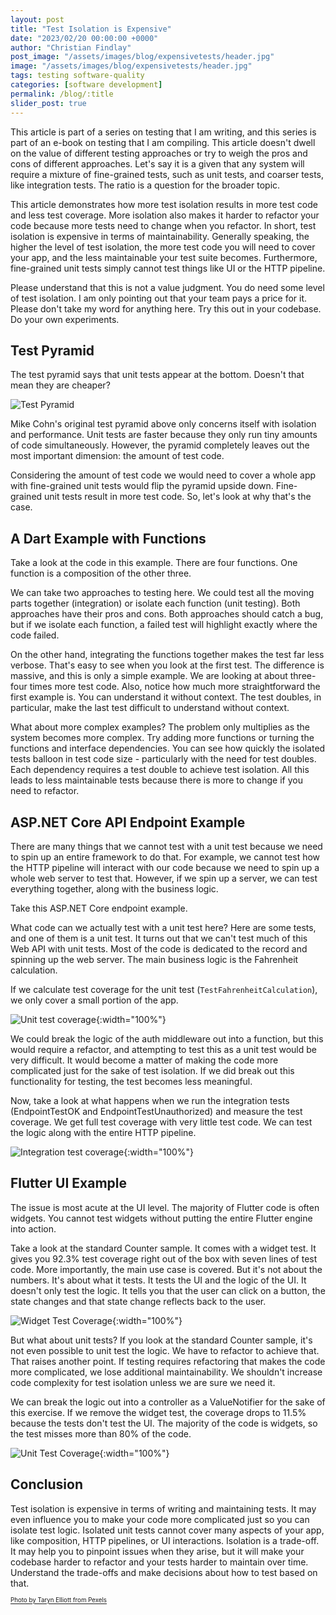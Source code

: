 ```yaml
---
layout: post
title: "Test Isolation is Expensive"
date: "2023/02/20 00:00:00 +0000"
author: "Christian Findlay"
post_image: "/assets/images/blog/expensivetests/header.jpg"
image: "/assets/images/blog/expensivetests/header.jpg"
tags: testing software-quality
categories: [software development]
permalink: /blog/:title
slider_post: true
---
```


This article is part of a series on testing that I am writing, and this series is part of an e-book on testing that I am compiling. This article doesn't dwell on the value of different testing approaches or try to weigh the pros and cons of different approaches. Let's say it is a given that any system will require a mixture of fine-grained tests, such as unit tests, and coarser tests, like integration tests. The ratio is a question for the broader topic.  

This article demonstrates how more test isolation results in more test code and less test coverage. More isolation also makes it harder to refactor your code because more tests need to change when you refactor. In short, test isolation is expensive in terms of maintainability. Generally speaking, the higher the level of test isolation, the more test code you will need to cover your app, and the less maintainable your test suite becomes. Furthermore, fine-grained unit tests simply cannot test things like UI or the HTTP pipeline.  

Please understand that this is not a value judgment. You do need some level of test isolation. I am only pointing out that your team pays a price for it. Please don't take my word for anything here. Try this out in your codebase. Do your own experiments.  

Test Pyramid
------------
The test pyramid says that unit tests appear at the bottom. Doesn't that mean they are cheaper?  

![Test Pyramid](/assets/images/blog/expensivetests/pyramid.png)

Mike Cohn's original test pyramid above only concerns itself with isolation and performance. Unit tests are faster because they only run tiny amounts of code simultaneously. However, the pyramid completely leaves out the most important dimension: the amount of test code.   

Considering the amount of test code we would need to cover a whole app with fine-grained unit tests would flip the pyramid upside down. Fine-grained unit tests result in more test code. So, let's look at why that's the case.   

A Dart Example with Functions
-----------------------------

Take a look at the code in this example. There are four functions. One function is a composition of the other three.

<script src="https://gist.github.com/MelbourneDeveloper/469d64c84869bb8efbdc5aa6389da5a5.js"></script>

We can take two approaches to testing here. We could test all the moving parts together (integration) or isolate each function (unit testing). Both approaches have their pros and cons. Both approaches should catch a bug, but if we isolate each function, a failed test will highlight exactly where the code failed.   

On the other hand, integrating the functions together makes the test far less verbose. That's easy to see when you look at the first test. The difference is massive, and this is only a simple example. We are looking at about three-four times more test code. Also, notice how much more straightforward the first example is. You can understand it without context. The test doubles, in particular, make the last test difficult to understand without context.   

What about more complex examples? The problem only multiplies as the system becomes more complex. Try adding more functions or turning the functions and interface dependencies. You can see how quickly the isolated tests balloon in test code size - particularly with the need for test doubles. Each dependency requires a test double to achieve test isolation. All this leads to less maintainable tests because there is more to change if you need to refactor.  

ASP.NET Core API Endpoint Example
---------------------------------

There are many things that we cannot test with a unit test because we need to spin up an entire framework to do that. For example, we cannot test how the HTTP pipeline will interact with our code because we need to spin up a whole web server to test that. However, if we spin up a server, we can test everything together, along with the business logic.   

Take this ASP.NET Core endpoint example.

<script src="https://gist.github.com/MelbourneDeveloper/bb6215c83707258b52d7ed0a410ecb49.js?file=Program.cs"></script>

What code can we actually test with a unit test here? Here are some tests, and one of them is a unit test. It turns out that we can't test much of this Web API with unit tests. Most of the code is dedicated to the record and spinning up the web server. The main business logic is the Fahrenheit calculation.

<script src="https://gist.github.com/MelbourneDeveloper/bb6215c83707258b52d7ed0a410ecb49.js?file=Tests.cs"></script>

If we calculate test coverage for the unit test (`TestFahrenheitCalculation`), we only cover a small portion of the app.

![Unit test coverage](/assets/images/blog/expensivetests/aspunitcoverage.png){:width="100%"}

We could break the logic of the auth middleware out into a function, but this would require a refactor, and attempting to test this as a unit test would be very difficult. It would become a matter of making the code more complicated just for the sake of test isolation. If we did break out this functionality for testing, the test becomes less meaningful.  

<script src="https://gist.github.com/MelbourneDeveloper/bb6215c83707258b52d7ed0a410ecb49.js?file=zCheckHeader.cs"></script>

Now, take a look at what happens when we run the integration tests (EndpointTestOK and EndpointTestUnauthorized) and measure the test coverage. We get full test coverage with very little test code. We can test the logic along with the entire HTTP pipeline.  

![Integration test coverage](/assets/images/blog/expensivetests/aspintegrationcoverage.png){:width="100%"}

Flutter UI Example  
---------------------

The issue is most acute at the UI level. The majority of Flutter code is often widgets. You cannot test widgets without putting the entire Flutter engine into action.   

Take a look at the standard Counter sample. It comes with a widget test. It gives you 92.3% test coverage right out of the box with seven lines of test code. More importantly, the main use case is covered. But it's not about the numbers. It's about what it tests. It tests the UI and the logic of the UI. It doesn't only test the logic. It tells you that the user can click on a button, the state changes and that state change reflects back to the user.  

<script src="https://gist.github.com/MelbourneDeveloper/755684a6028add425907a7c17a8b9955.js"></script>

![Widget Test Coverage](/assets/images/blog/expensivetests/flutterintegrationcoverage.png){:width="100%"}

But what about unit tests? If you look at the standard Counter sample, it's not even possible to unit test the logic. We have to refactor to achieve that. That raises another point. If testing requires refactoring that makes the code more complicated, we lose additional maintainability. We shouldn't increase code complexity for test isolation unless we are sure we need it.  

We can break the logic out into a controller as a ValueNotifier for the sake of this exercise. If we remove the widget test, the coverage drops to 11.5% because the tests don't test the UI. The majority of the code is widgets, so the test misses more than 80% of the code.

![Unit Test Coverage](/assets/images/blog/expensivetests/flutterunitcoverage.png){:width="100%"}

Conclusion
----------

Test isolation is expensive in terms of writing and maintaining tests. It may even influence you to make your code more complicated just so you can isolate test logic. Isolated unit tests cannot cover many aspects of your app, like composition, HTTP pipelines, or UI interactions. Isolation is a trade-off. It may help you to pinpoint issues when they arise, but it will make your codebase harder to refactor and your tests harder to maintain over time. Understand the trade-offs and make decisions about how to test based on that.  

<sub><sup>[Photo by Taryn Elliott from Pexels](https://www.pexels.com/photo/person-standing-on-brown-sand-under-blue-sky-4405252/)</sup></sub>